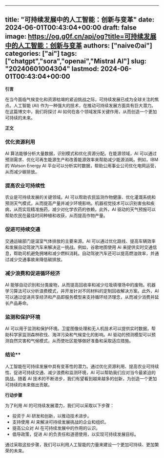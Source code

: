 
---
title: "可持续发展中的人工智能：创新与变革"
date: 2024-06-01T00:43:04+00:00
draft: false
image: https://og.g0f.cn/api/og?title=可持续发展中的人工智能：创新与变革
authors: ["naiveのai"]
categories: ["ai"]
tags: ["chatgpt","sora","openai","Mistral AI"]
slug: "20240601004304"
lastmod: 2024-06-01T00:43:04+00:00
---
**引言**

在当今面临气候变化和资源枯竭的紧迫挑战之际，可持续发展已成为全球关注的焦点。人工智能 (AI) 作为一种强大的技术，在推动可持续发展方面具有巨大潜力。在这篇博文中，我们将探讨 AI 如何在各个领域发挥关键作用，从而创造一个更加可持续的未来。

**正文**

### 优化资源利用

AI 算法能够分析大量数据，识别模式和优化资源分配。在能源领域，AI 可以通过预测需求、优化可再生能源生产和改善能源效率来帮助减少能源消耗。例如，IBM 的 Watson Energy AI 平台可以分析实时数据，帮助公用事业公司优化电网运营，从而减少碳排放。

### 提高农业可持续性

农业是可持续发展的关键领域。AI 可以帮助农民监测作物健康、优化灌溉系统和预测天气模式，从而提高产量并减少环境影响。机器视觉技术可以识别害虫和疾病，从而实现精准施药，减少对化学农药的依赖。此外，AI 驱动的天气预报可以帮助农民在最佳时间种植和收获，从而提高作物产量。

### 促进可持续交通

交通运输部门是温室气体排放的主要来源。AI 可以通过优化路线、提高车辆效率和发展自动驾驶汽车来解决这一挑战。例如，谷歌地图使用 AI 来提供实时交通信息，帮助司机避免拥堵和减少燃料消耗。自动驾驶汽车还可以提高燃油效率，并通过减少交通事故来降低碳排放。

### 减少浪费和促进循环经济

AI 能够自动识别和分类废物，从而提高回收率和减少垃圾填埋场中的废物。机器学习算法可以分析浪费模式，并开发针对不同材料的定制回收解决方案。此外，AI 可以通过促进共享经济和产品即服务模型来支持循环经济理念，从而减少消费并延长产品寿命。

### 监测和保护环境

AI 可以用于监测和保护环境。卫星图像处理和无人机技术可以提供实时数据，帮助科学家监测森林砍伐、海洋污染和气候变化的影响。AI 驱动的预测模型可以预测自然灾害和气候模式，从而使社区能够做好准备和采取适应措施。

### 结论**

人工智能在可持续发展中具有变革性的潜力。通过优化资源利用、提高农业可持续性、促进可持续交通、减少浪费和监测环境，AI 可以帮助我们应对当今最紧迫的挑战。随着 AI 技术的不断进步，我们有望看到越来越多的创新，为创造一个更加可持续的未来做出贡献。

**行动步骤**

为了利用 AI 的可持续发展潜力，我们可以采取以下步骤：

* 投资于 AI 研发和创新，以推动技术进步。
* 支持使用 AI 来解决可持续发展挑战的企业和组织。
* 提高公众对 AI 在可持续发展中的作用的认识。
* 倡导政策，促进 AI 的负责任和道德使用，以实现可持续发展目标。

通过采取这些步骤，我们可以利用人工智能的力量来建设一个更加可持续、更加繁荣的未来。